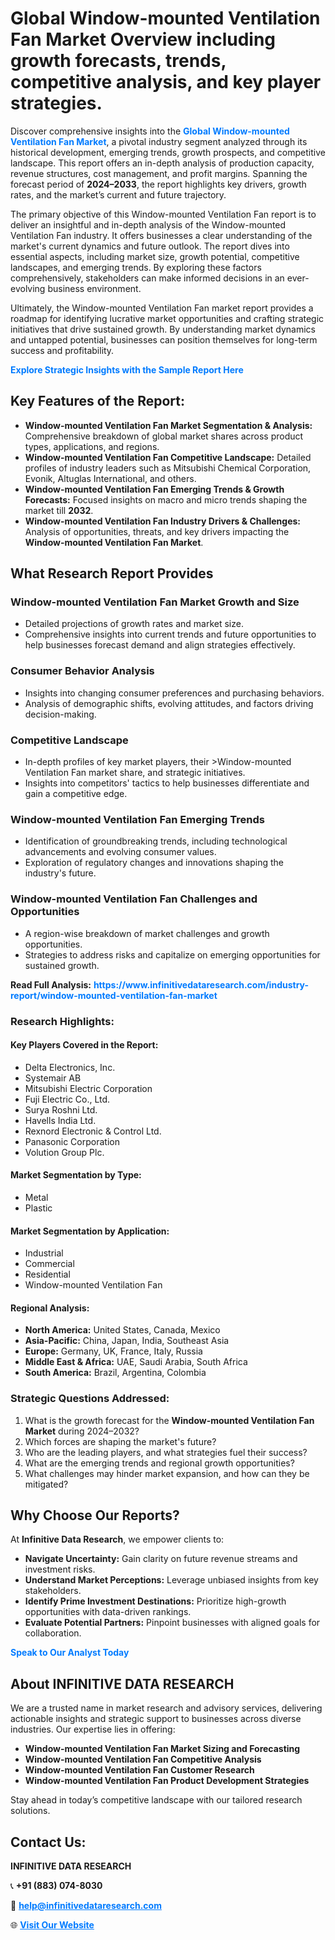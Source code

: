 <h1>Global Window-mounted Ventilation Fan Market Overview including growth forecasts, trends, competitive analysis, and key player strategies.</h1>
<p>
Discover comprehensive insights into the 
<a href="https://www.infinitivedataresearch.com/industry-report/window-mounted-ventilation-fan-market" rel="dofollow" style="color: #007BFF; text-decoration: none;"><strong>Global Window-mounted Ventilation Fan Market</strong></a>, a pivotal industry segment analyzed through its historical development, emerging trends, growth prospects, and competitive landscape. This report offers an in-depth analysis of production capacity, revenue structures, cost management, and profit margins. Spanning the forecast period of <strong>2024–2033</strong>, the report highlights key drivers, growth rates, and the market’s current and future trajectory.
</p>
<p>
The primary objective of this Window-mounted Ventilation Fan report is to deliver an insightful and in-depth analysis of the Window-mounted Ventilation Fan industry. It offers businesses a clear understanding of the market's current dynamics and future outlook. The report dives into essential aspects, including market size, growth potential, competitive landscapes, and emerging trends. By exploring these factors comprehensively, stakeholders can make informed decisions in an ever-evolving business environment.
</p>
<p>
Ultimately, the Window-mounted Ventilation Fan market report provides a roadmap for identifying lucrative market opportunities and crafting strategic initiatives that drive sustained growth. By understanding market dynamics and untapped potential, businesses can position themselves for long-term success and profitability.
</p>
<p>
<a href="https://www.infinitivedataresearch.com/request-sample/reportId=111183" style="color: #007BFF; text-decoration: none;"><strong>Explore Strategic Insights with the Sample Report Here</strong></a>
</p>

<h2>Key Features of the Report:</h2>
<ul>
<li><strong>Window-mounted Ventilation Fan Market Segmentation & Analysis:</strong> Comprehensive breakdown of global market shares across product types, applications, and regions.</li>
<li><strong>Window-mounted Ventilation Fan Competitive Landscape:</strong> Detailed profiles of industry leaders such as Mitsubishi Chemical Corporation, Evonik, Altuglas International, and others.</li>
<li><strong>Window-mounted Ventilation Fan Emerging Trends & Growth Forecasts:</strong> Focused insights on macro and micro trends shaping the market till <strong>2032</strong>.</li>
<li><strong>Window-mounted Ventilation Fan Industry Drivers & Challenges:</strong> Analysis of opportunities, threats, and key drivers impacting the <strong>Window-mounted Ventilation Fan Market</strong>.</li>
</ul>

<h2>What Research Report Provides</h2>
<h3>Window-mounted Ventilation Fan Market Growth and Size</h3>
<ul>
<li>Detailed projections of growth rates and market size.</li>
<li>Comprehensive insights into current trends and future opportunities to help businesses forecast demand and align strategies effectively.</li>
</ul>

<h3>Consumer Behavior Analysis</h3>
<ul>
<li>Insights into changing consumer preferences and purchasing behaviors.</li>
<li>Analysis of demographic shifts, evolving attitudes, and factors driving decision-making.</li>
</ul>

<h3>Competitive Landscape</h3>
<ul>
<li>In-depth profiles of key market players, their >Window-mounted Ventilation Fan market share, and strategic initiatives.</li>
<li>Insights into competitors' tactics to help businesses differentiate and gain a competitive edge.</li>
</ul>

<h3>Window-mounted Ventilation Fan Emerging Trends</h3>
<ul>
<li>Identification of groundbreaking trends, including technological advancements and evolving consumer values.</li>
<li>Exploration of regulatory changes and innovations shaping the industry's future.</li>
</ul>

<h3>Window-mounted Ventilation Fan Challenges and Opportunities</h3>
<ul>
<li>A region-wise breakdown of market challenges and growth opportunities.</li>
<li>Strategies to address risks and capitalize on emerging opportunities for sustained growth.</li>
</ul>
<p><strong>Read Full Analysis:</strong> <a href="https://www.infinitivedataresearch.com/industry-report/window-mounted-ventilation-fan-market" rel="dofollow" style="color: #007BFF; text-decoration: none;"><strong>https://www.infinitivedataresearch.com/industry-report/window-mounted-ventilation-fan-market</strong></a></p>
<h3>Research Highlights:</h3>
<h4>Key Players Covered in the Report:</h4>
<ul><li>Delta Electronics, Inc.</li><li>Systemair AB</li><li>Mitsubishi Electric Corporation</li><li>Fuji Electric Co., Ltd.</li><li>Surya Roshni Ltd.</li><li>Havells India Ltd.</li><li>Rexnord Electronic &amp; Control Ltd.</li><li>Panasonic Corporation</li><li>Volution Group Plc.</li></ul>
<h4>Market Segmentation by Type:</h4>
<ul><li>Metal</li><li>Plastic</li></ul>
<h4>Market Segmentation by Application:</h4>
<ul><li>Industrial</li><li>Commercial</li><li>Residential</li><li>Window-mounted Ventilation Fan</li></ul>

<h4>Regional Analysis:</h4>
<ul>
<li><strong>North America:</strong> United States, Canada, Mexico</li>
<li><strong>Asia-Pacific:</strong> China, Japan, India, Southeast Asia</li>
<li><strong>Europe:</strong> Germany, UK, France, Italy, Russia</li>
<li><strong>Middle East & Africa:</strong> UAE, Saudi Arabia, South Africa</li>
<li><strong>South America:</strong> Brazil, Argentina, Colombia</li>
</ul>

<h3>Strategic Questions Addressed:</h3>
<ol>
<li>What is the growth forecast for the <strong>Window-mounted Ventilation Fan Market</strong> during 2024–2032?</li>
<li>Which forces are shaping the market's future?</li>
<li>Who are the leading players, and what strategies fuel their success?</li>
<li>What are the emerging trends and regional growth opportunities?</li>
<li>What challenges may hinder market expansion, and how can they be mitigated?</li>
</ol>

<h2>Why Choose Our Reports?</h2>
<p>At <strong>Infinitive Data Research</strong>, we empower clients to:</p>
<ul>
<li><strong>Navigate Uncertainty:</strong> Gain clarity on future revenue streams and investment risks.</li>
<li><strong>Understand Market Perceptions:</strong> Leverage unbiased insights from key stakeholders.</li>
<li><strong>Identify Prime Investment Destinations:</strong> Prioritize high-growth opportunities with data-driven rankings.</li>
<li><strong>Evaluate Potential Partners:</strong> Pinpoint businesses with aligned goals for collaboration.</li>
</ul>
<p><a href="https://www.infinitivedataresearch.com/industry-report/window-mounted-ventilation-fan-market" rel="dofollow" style="color: #007BFF; text-decoration: none;"><strong>Speak to Our Analyst Today</strong></a></p>

<h2>About INFINITIVE DATA RESEARCH</h2>
<p>We are a trusted name in market research and advisory services, delivering actionable insights and strategic support to businesses across diverse industries. Our expertise lies in offering:</p>
<ul>
<li><strong>Window-mounted Ventilation Fan Market Sizing and Forecasting</strong></li>
<li><strong>Window-mounted Ventilation Fan Competitive Analysis</strong></li>
<li><strong>Window-mounted Ventilation Fan Customer Research</strong></li>
<li><strong>Window-mounted Ventilation Fan Product Development Strategies</strong></li>
</ul>
<p>Stay ahead in today’s competitive landscape with our tailored research solutions.</p>

<h2>Contact Us:</h2>
<p><strong>INFINITIVE DATA RESEARCH</strong></p>
<p>📞 <strong>+91 (883) 074-8030</strong></p>
<p>📧 <strong><a href="mailto:help@infinitivedataresearch.com" style="color: #007BFF;">help@infinitivedataresearch.com</a></strong></p>
<p>🌐 <strong><a href="https://www.infinitivedataresearch.com" rel="dofollow" style="color: #007BFF;">Visit Our Website</a></strong></p>